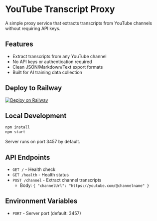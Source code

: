 # YouTube Transcript Proxy

A simple proxy service that extracts transcripts from YouTube channels without requiring API keys.

## Features
- Extract transcripts from any YouTube channel
- No API keys or authentication required
- Clean JSON/Markdown/Text export formats
- Built for AI training data collection

## Deploy to Railway

[![Deploy on Railway](https://railway.app/button.svg)](https://railway.app/new/template?template=https://github.com/YOUR_USERNAME/youtube-transcript-proxy)

## Local Development

```bash
npm install
npm start
```

Server runs on port 3457 by default.

## API Endpoints

- `GET /` - Health check
- `GET /health` - Health status
- `POST /channel` - Extract channel transcripts
  - Body: `{ "channelUrl": "https://youtube.com/@channelname" }`

## Environment Variables

- `PORT` - Server port (default: 3457)